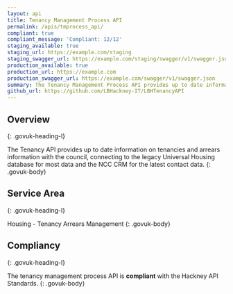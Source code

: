 ```yaml
---
layout: api
title: Tenancy Management Process API
permalink: /apis/tmprocess_api/
compliant: true
compliant_message: 'Compliant: 12/12'
staging_available: true
staging_url: https://example.com/staging
staging_swagger_url: https://example.com/staging/swagger/v1/swagger.json
production_available: true
production_url: https://example.com
production_swagger_url: https://example.com/swagger/v1/swagger.json
summary: The Tenancy Management Process API provides up to date information on tenancies and arrears information about tenants.
github_url: https://github.com/LBHackney-IT/LBHTenancyAPI
---
```


## Overview
{: .govuk-heading-l}

The Tenancy API provides up to date information on tenancies and arrears information with the council, connecting to the legacy Universal Housing database for most data and the NCC CRM for the latest contact data.
{: .govuk-body}

## Service Area
{: .govuk-heading-l}

Housing - Tenancy Arrears Management
{: .govuk-body}

## Compliancy
{: .govuk-heading-l}

The tenancy management process API is **compliant** with the Hackney API Standards.
{: .govuk-body}
